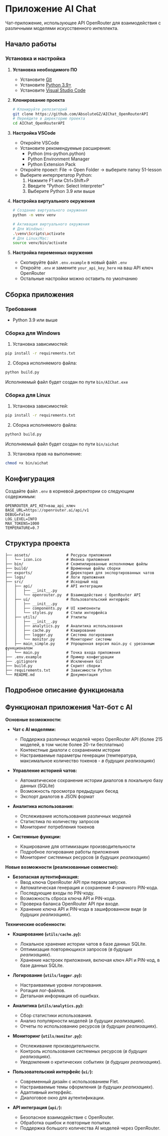# Приложение AI Chat

Чат-приложение, использующее API OpenRouter для взаимодействия с различными моделями искусственного интеллекта.

## Начало работы

### Установка и настройка

1. **Установка необходимого ПО**
   - Установите [Git](https://git-scm.com/downloads)
   - Установите [Python 3.9+](https://www.python.org/downloads/)
   - Установите [Visual Studio Code](https://code.visualstudio.com/download)

2. **Клонирование проекта**
   ```bash
   # Клонируйте репозиторий
   git clone https://github.com/AbsoluteGZ/AIChat_OpenRouterAPI
   # Перейдите в директорию проекта
   cd AIChat_OpenRouterAPI
   ```

3. **Настройка VSCode**
   - Откройте VSCode
   - Установите рекомендуемые расширения:
     - Python (ms-python.python)
     - Python Environment Manager
     - Python Extension Pack
   - Откройте проект: File -> Open Folder -> выберите папку 51-lesson
   - Выберите интерпретатор Python: 
     1. Нажмите F1 или Ctrl+Shift+P
     2. Введите "Python: Select Interpreter"
     3. Выберите Python 3.9 или выше

4. **Настройка виртуального окружения**
   ```bash
   # Создание виртуального окружения
   python -m venv venv
   
   # Активация виртуального окружения
   # Для Windows:
   .\venv\Scripts\activate
   # Для Linux/Mac:
   source venv/bin/activate
   ```

5. **Настройка переменных окружения**
   - Скопируйте файл `.env.example` в новый файл `.env`
   - Откройте `.env` и замените `your_api_key_here` на ваш API ключ OpenRouter
   - Остальные настройки можно оставить по умолчанию

## Сборка приложения

### Требования

- Python 3.9 или выше

### Сборка для Windows

1. Установка зависимостей:
```bash
pip install -r requirements.txt
```

2. Сборка исполняемого файла:
```bash
python build.py
```

Исполняемый файл будет создан по пути `bin/AIChat.exe`

### Сборка для Linux

1. Установка зависимостей:
```bash
pip install -r requirements.txt
```

2. Сборка исполняемого файла:
```bash
python3 build.py
```

Исполняемый файл будет создан по пути `bin/aichat`

3. Установка прав на выполнение:
```bash
chmod +x bin/aichat
```

## Конфигурация

Создайте файл `.env` в корневой директории со следующим содержимым:
```
OPENROUTER_API_KEY=ваш_api_ключ
BASE_URL=https://openrouter.ai/api/v1
DEBUG=False
LOG_LEVEL=INFO
MAX_TOKENS=1000
TEMPERATURE=0.7
```

## Структура проекта

```
├── assets/                # Ресурсы приложения
│   └── icon.ico           # Иконка приложения
├── bin/                   # Скомпилированные исполняемые файлы
├── build/                 # Временные файлы сборки
├── exports/               # Директория для экспортированных чатов
├── logs/                  # Логи приложения
├── src/                   # Исходный код
│   ├── api/               # API интеграции
│   │   ├── __init__.py
│   │   └── openrouter.py  # Взаимодействие с OpenRouter API
│   ├── ui/                # Пользовательский интерфейс
│   │   ├── __init__.py
│   │   ├── components.py  # UI компоненты
│   │   └── styles.py      # Стили интерфейса
│   ├── utils/             # Утилиты
│   │   ├── __init__.py
│   │   ├── analytics.py   # Аналитика использования
│   │   ├── cache.py       # Кэширование
│   │   ├── logger.py      # Система логирования
│   │   └── monitor.py     # Мониторинг системы
│   ├── main_simple.py     # Упрощенная версия main.py с урезанным функционалом
│   └── main.py            # Точка входа приложения
├── .env.example           # Пример конфигурации
├── .gitignore             # Исключения Git
├── build.py               # Скрипт сборки
├── requirements.txt       # Зависимости Python
└── README.md              # Документация
```

## Подробное описание функционала

## Функционал приложения Чат-бот с AI

**Основные возможности:**

* **Чат с AI моделями:**
    * Поддержка различных моделей через OpenRouter API (более 215 моделей, в том числе более 20-ти бесплатных)
    * Контекстные диалоги с сохранением истории
    * Настраиваемые параметры генерации (температура, максимальное количество токенов - *в будущих реализациях*)

* **Управление историей чатов:**
    * Автоматическое сохранение истории диалогов в локальную базу данных (SQLite)
    * Возможность просмотра предыдущих бесед
    * Экспорт диалогов в JSON формат

* **Аналитика использования:**
    * Отслеживание использования различных моделей
    * Статистика по количеству запросов
    * Мониторинг потребления токенов

* **Системные функции:**
    * Кэширование для оптимизации производительности
    * Подробное логирование работы приложения
    * Мониторинг системных ресурсов (*в будущих реализациях*)


**Новые возможности (реализованные совместно):**

* **Безопасная аутентификация:**
    * Ввод ключа OpenRouter API при первом запуске.
    * Автоматическая генерация и сохранение 4-значного PIN-кода.
    * Последующие входы по PIN-коду.
    * Возможность сброса ключа API и PIN-кода.
    * Проверка баланса OpenRouter API при входе.
    * Хранение ключа API и PIN-кода в зашифрованном виде (*в будущих реализациях*).


**Технические особенности:**

* **Кэширование (`utils/cache.py`):**
    * Локальное хранение истории чатов в базе данных SQLite.
    * Оптимизация повторяющихся запросов (*в будущих реализациях*).
    * Хранение настроек приложения, включая ключ API и PIN-код, в базе данных SQLite.

* **Логирование (`utils/logger.py`):**
    * Настраиваемые уровни логирования.
    * Ротация лог-файлов.
    * Детальная информация об ошибках.

* **Аналитика (`utils/analytics.py`):**
    * Сбор статистики использования.
    * Анализ популярности моделей (*в будущих реализациях*).
    * Отчеты по использованию ресурсов (*в будущих реализациях*).

* **Мониторинг (`utils/monitor.py`):**
    * Отслеживание производительности.
    * Контроль использования системных ресурсов (*в будущих реализациях*).
    * Уведомления о критических событиях (*в будущих реализациях*).

* **Пользовательский интерфейс (`ui/`):**
    * Современный дизайн с использованием Flet.
    * Настраиваемые темы оформления (*в будущих реализациях*).
    * Адаптивный интерфейс.
    * Диалоговое окно для аутентификации.

* **API интеграция (`api/`):**
    * Безопасное взаимодействие с OpenRouter.
    * Обработка ошибок и повторные попытки.
    * Поддержка большого количества AI моделей через OpenRouter.
